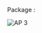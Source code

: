 

Package : 

![AP 3 ](https://user-images.githubusercontent.com/107000262/232963563-af72d876-e19f-41a6-be09-55962e0a1524.png)

